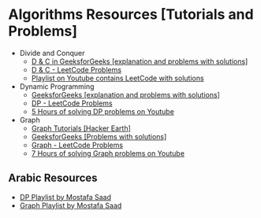 # Algorithms Resources [Tutorials and Problems]

* Divide and Conquer
    * [D & C in GeeksforGeeks [explanation and problems with solutions]](https://www.geeksforgeeks.org/divide-and-conquer/)
    * [D & C - LeetCode Problems](https://leetcode.com/tag/divide-and-conquer/)
    * [Playlist on Youtube contains LeetCode with solutions](https://www.youtube.com/playlist?list=PLSQH4GS-p9jeCHxgEwQJ3VSaS9DUrwIi2)
* Dynamic Programming
    * [GeeksforGeeks [explanation and problems with solutions]](https://www.geeksforgeeks.org/dynamic-programming/)
    * [DP - LeetCode Problems](https://leetcode.com/tag/dynamic-programming/)
    * [5 Hours of solving DP problems on Youtube](https://youtu.be/oBt53YbR9Kk) 
* Graph 
    * [Graph Tutorials [Hacker Earth]](https://www.hackerearth.com/practice/algorithms/graphs/graph-representation/tutorial/)
    * [GeeksforGeeks [Problems with solutions]](https://www.geeksforgeeks.org/graph-data-structure-and-algorithms/)
    * [Graph - LeetCode Problems](https://leetcode.com/tag/graph/)
    * [7 Hours of solving Graph problems on Youtube](https://www.youtube.com/watch?v=09_LlHjoEiY)

    
## Arabic Resources 
* [DP Playlist by Mostafa Saad](https://www.youtube.com/watch?v=gFdP6X4CyKU&list=PLPt2dINI2MIattDutu7IOAMlUuLeN8k2p)
* [Graph Playlist by Mostafa Saad](https://www.youtube.com/watch?v=jzfcfQVBtKA&list=PLPt2dINI2MIb4OXlJ_EEwIDV9WVUpRQ5K) 
